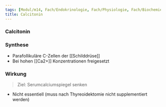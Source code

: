 ```yaml
---
tags: [Modul/m14, Fach/Endokrinologie, Fach/Physiologie, Fach/Biochemie/Molekül]
title: Calcitonin
---
```

### Calcitonin
### Synthese
- Parafollikuläre C-Zellen der [[Schilddrüse]]
- Bei hohen [[Ca2+]] Konzentrationen freigesetzt
### Wirkung
> Ziel: Serumcalciumspiegel senken

- Nicht essentiell (muss nach Thyreoidektomie nicht supplementiert werden)

